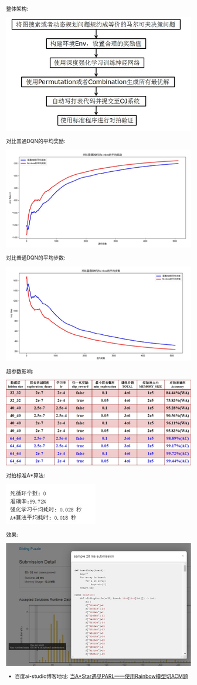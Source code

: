 整体架构:

![img](/eight_puzzle/imgs/architecture.jpg) 

对比普通DQN的平均奖励:

![img](/eight_puzzle/imgs/reward_curve.jpg) 

对比普通DQN的平均步数:

![img](/eight_puzzle/imgs/step_curve.jpg) 

超参数影响:

![img](/eight_puzzle/imgs/super_param.jpg)    

对拍标准A*算法:

![img](/eight_puzzle/imgs/time_need.jpg)    

效果:

![img](/eight_puzzle/imgs/top1.jpg)  

* 百度ai-studio博客地址: [当A*Star遇见PARL——使用Rainbow模型切ACM题](https://aistudio.baidu.com/aistudio/projectdetail/63441)
